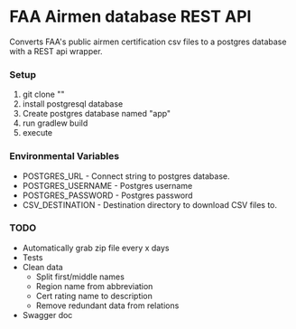 # FAA Airmen database REST API
Converts FAA's public airmen certification csv files to a postgres database with a REST api wrapper.

### Setup
1. git clone ""
2. install postgresql database
3. Create postgres database named "app"
4. run gradlew build
5. execute

### Environmental Variables
 - POSTGRES_URL -  Connect string to postgres database.
 - POSTGRES_USERNAME - Postgres username
 - POSTGRES_PASSWORD - Postgres password
 - CSV_DESTINATION - Destination directory to download CSV files to.

### TODO
 - Automatically grab zip file every x days
 - Tests
 - Clean data
   - Split first/middle names
   - Region name from abbreviation
   - Cert rating name to description
   - Remove redundant data from relations
 - Swagger doc